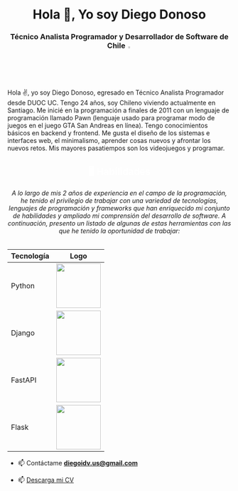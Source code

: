 
<h1 align="center">Hola 👋, Yo soy Diego Donoso</h1>
<h3 align="center">Técnico Analista Programador y Desarrollador de Software de Chile <img src = "https://images.emojiterra.com/google/noto-emoji/unicode-13.1/128px/1f1e8-1f1f1.png" style="width: 2% "></img></h3>
<p>Hola ✌, yo soy Diego Donoso, egresado en Técnico Analista Programador desde DUOC UC. Tengo 24 años, soy Chileno viviendo actualmente en Santiago. Me inicié en la programación a finales de 2011 con un lenguaje de programación llamado Pawn (lenguaje usado para programar modo de juegos en el juego GTA San Andreas en línea). Tengo conocimientos básicos en backend y frontend. Me gusta el diseño de los sistemas e interfaces web, el minimalismo, aprender cosas nuevos y afrontar los nuevos retos. Mis mayores pasatiempos son los videojuegos y programar.</p>

<h2 align="center" style="color: white;">🖥️ Habilidades</h2>
<h6 align="center">
A lo largo de mis 2 años de experiencia en el campo de la programación, he tenido el privilegio de trabajar con una variedad de tecnologías, lenguajes de programación y frameworks que han enriquecido mi conjunto de habilidades y ampliado mi comprensión del desarrollo de software. A continuación, presento un listado de algunas de estas herramientas con las que he tenido la oportunidad de trabajar:</h6>

<div align="center">

| Tecnología | Logo |
|------------|------|
| Python     |   <div align="center"><img src="https://img.freepik.com/free-icon/snakes_318-368381.jpg" height="100"/></div>
| Django     |   <div align="center"><img src="https://www.opengis.ch/wp-content/uploads/2020/04/django-python-logo.png" height="100"/></div> |
| FastAPI    |   <div align="center"><img src="https://cdn.worldvectorlogo.com/logos/fastapi.svg" height="100"/></div> |
| Flask      |   <div align="center"><img src="https://www.seekpng.com/png/detail/875-8753366_flask-framework-logo-svg.png" height="100"/></div>|

</div>

- 📫 Contáctame **diegoidv.us@gmail.com**

- 📫 <a href = "https://drive.google.com/file/d/1nT7xbYLX-_LazZbeMYi0xsQFfPMLyDWf/view?usp=sharing">Descarga mi CV</a>

